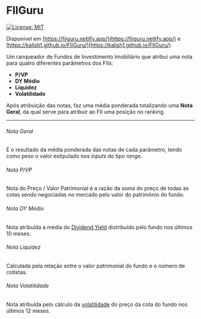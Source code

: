 # FIIGuru

[![License: MIT](https://img.shields.io/badge/License-MIT-yellow.svg)](https://github.com/Kalish1/FIIGuru/blob/main/LICENSE)

Disponível em [https://fiiguru.netlify.app/](https://fiiguru.netlify.app/) e [https://kalish1.github.io/FIIGuru/](https://kalish1.github.io/FIIGuru/)

Um ranqueador de Fundos de Investimento Imobiliário que atribui uma nota para quatro diferentes parâmetros dos FIIs:
- **P/VP** 
- **DY Médio** 
- **Liquidez** 
- **Volatilidade**

Após atribuição das notas, faz uma média ponderada totalizando uma **Nota Geral**, da qual serve para atribuir ao FII uma posição no ranking.

---

###### Nota Geral

É o resultado da média ponderada das notas de cada parâmetro, tendo como peso o valor estipulado nos *inputs* do tipo *range*.

###### Nota P/VP

Nota do Preço / Valor Patrimonial é a razão da soma do preço de todas as cotas sendo negociadas no mercado pelo valor do patrimônio do fundo.

###### Nota DY Médio
Nota atribuída a média do [Dividend Yield](https://pt.wikipedia.org/wiki/Dividend_yield) distribuído pelo fundo nos últimos 10 meses.

###### Nota Liquidez
Calculada pela relação entre o valor patrimonial do fundo e o número de cotistas.

###### Nota Volatilidade
Nota atribuída pelo cálculo da [volatilidade](https://pt.wikipedia.org/wiki/Volatilidade_(finan%C3%A7as)) do preço da cota do fundo nos últimos 12 meses.
